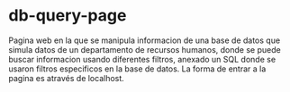 # db-query-page
Pagina web en la que se manipula informacion de una base de datos que simula datos de un departamento de recursos humanos, donde se puede buscar informacion usando diferentes filtros, anexado un SQL donde se usaron filtros especificos en la base de datos.
La forma de entrar a la pagina es através de localhost.
